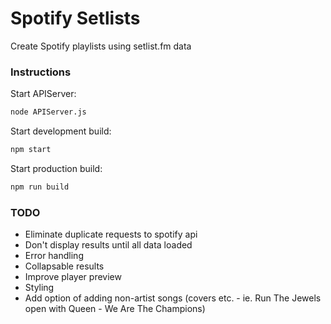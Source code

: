 # Spotify Setlists
Create Spotify playlists using setlist.fm data

### Instructions

Start APIServer:
```sh
node APIServer.js
```

Start development build:
```sh
npm start
```

Start production build:
```sh
npm run build
```

### TODO

- Eliminate duplicate requests to spotify api
- Don't display results until all data loaded
- Error handling
- Collapsable results
- Improve player preview
- Styling
- Add option of adding non-artist songs (covers etc. - ie. Run The Jewels open with Queen - We Are The Champions)
